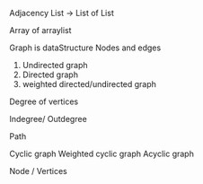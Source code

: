 Adjacency List -> List of List

Array of arraylist <Edge>


Graph is dataStructure
Nodes and edges



1. Undirected graph
2. Directed graph
3. weighted directed/undirected graph


Degree of vertices


Indegree/ Outdegree

Path

Cyclic graph
Weighted cyclic graph
Acyclic graph


Node / Vertices









    
